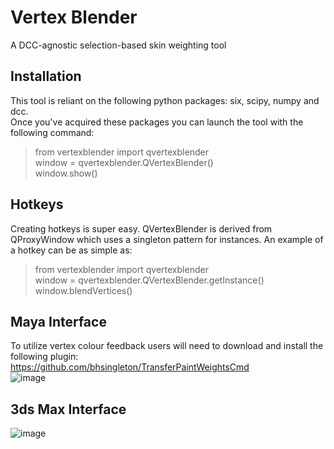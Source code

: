 # Vertex Blender
A DCC-agnostic selection-based skin weighting tool  
  
## Installation
This tool is reliant on the following python packages: six, scipy, numpy and dcc.  
Once you've acquired these packages you can launch the tool with the following command:  

> from vertexblender import qvertexblender  
> window = qvertexblender.QVertexBlender()  
> window.show()  

## Hotkeys
Creating hotkeys is super easy.
QVertexBlender is derived from QProxyWindow which uses a singleton pattern for instances.
An example of a hotkey can be as simple as:

> from vertexblender import qvertexblender  
> window = qvertexblender.QVertexBlender.getInstance()  
> window.blendVertices()

## Maya Interface
To utilize vertex colour feedback users will need to download and install the following plugin:  
https://github.com/bhsingleton/TransferPaintWeightsCmd  
![image](https://user-images.githubusercontent.com/11181168/132901302-797e56fe-656c-489b-ba55-0f70898cd6b8.png)
  
## 3ds Max Interface
![image](https://user-images.githubusercontent.com/11181168/132901382-f94ce17a-9c9a-434b-a1c6-d1db5a39acc4.png)
